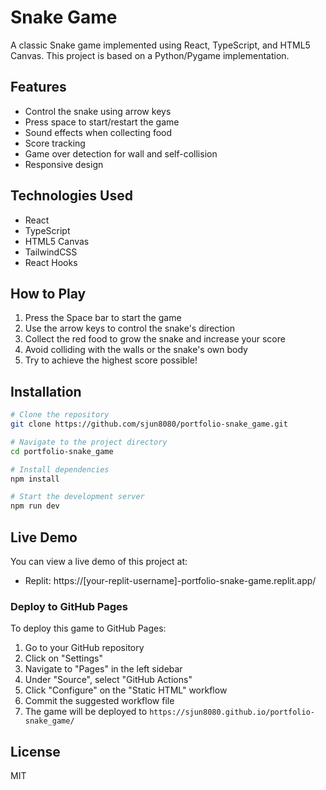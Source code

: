 # Snake Game

A classic Snake game implemented using React, TypeScript, and HTML5 Canvas. This project is based on a Python/Pygame implementation.

## Features

- Control the snake using arrow keys
- Press space to start/restart the game
- Sound effects when collecting food
- Score tracking
- Game over detection for wall and self-collision
- Responsive design

## Technologies Used

- React
- TypeScript
- HTML5 Canvas
- TailwindCSS
- React Hooks

## How to Play

1. Press the Space bar to start the game
2. Use the arrow keys to control the snake's direction
3. Collect the red food to grow the snake and increase your score
4. Avoid colliding with the walls or the snake's own body
5. Try to achieve the highest score possible!

## Installation

```bash
# Clone the repository
git clone https://github.com/sjun8080/portfolio-snake_game.git

# Navigate to the project directory
cd portfolio-snake_game

# Install dependencies
npm install

# Start the development server
npm run dev
```

## Live Demo

You can view a live demo of this project at:
- Replit: https://[your-replit-username]-portfolio-snake-game.replit.app/

### Deploy to GitHub Pages

To deploy this game to GitHub Pages:

1. Go to your GitHub repository
2. Click on "Settings"
3. Navigate to "Pages" in the left sidebar
4. Under "Source", select "GitHub Actions"
5. Click "Configure" on the "Static HTML" workflow
6. Commit the suggested workflow file
7. The game will be deployed to `https://sjun8080.github.io/portfolio-snake_game/`

## License

MIT
